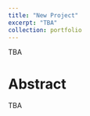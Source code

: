 ```yaml
---
title: "New Project"
excerpt: "TBA"
collection: portfolio
---
```




TBA

# Abstract
TBA

<!-- ![]() -->
<!-- ![](/images/bachelor.png)> 